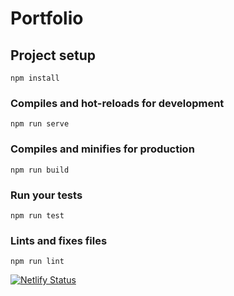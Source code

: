 # Portfolio 

## Project setup
```
npm install
```

### Compiles and hot-reloads for development
```
npm run serve
```

### Compiles and minifies for production
```
npm run build
```

### Run your tests
```
npm run test
```

### Lints and fixes files
```
npm run lint
```


[![Netlify Status](https://api.netlify.com/api/v1/badges/6ed6de63-637e-4567-a326-9abe0f918de6/deploy-status)](https://app.netlify.com/sites/davem-info/deploys)